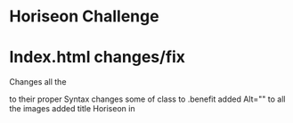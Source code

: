 # Horiseon Challenge

# Index.html changes/fix
Changes all the <div> to their proper Syntax
changes some of class to .benefit
added Alt="" to all the images
added title Horiseon in <title>
fixed Search Engine Optimization so when clicked sends you to that section on the page
added <a> href="/" </a> to Horiseon header so now when you click it, it sends you to the home page
# Index.html removed
.benefit-lead
.benefit-cost
.benefit-brand

# Sytle.css changes
.benefit-lead to .benefit
# Website links
https://lucasr0609.github.io/Horiseon-Challenge/
'''https://github.com/Lucasr0609/Horiseon-Challenge'''
# You can click on the Image to send you to the website
  <a href="https://lucasr0609.github.io/Horiseon-Challenge/">
<img src= "./assets/images/127.0.0.1_5500_Develop_index.html.png" alt="website screenshot">
  </a>

 
